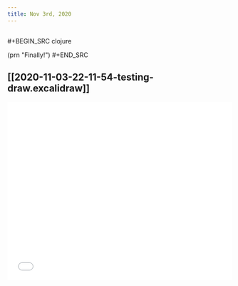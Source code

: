 ```yaml
---
title: Nov 3rd, 2020
---
```


##
#+BEGIN_SRC clojure

(prn "Finally!")
#+END_SRC
## [[2020-11-03-22-11-54-testing-draw.excalidraw]]
<iframe class="draw-iframe" src="/draw?file=2020-11-03-22-11-54-testing-draw.excalidraw" width="100%" height="400" frameborder="0" allowfullscreen></iframe>
